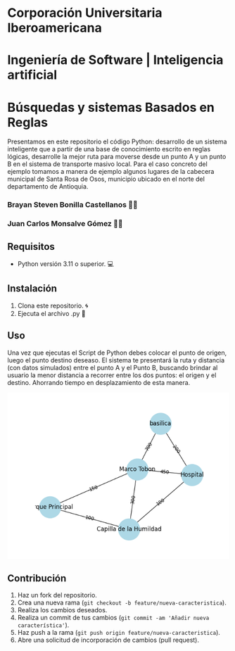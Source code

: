 # Corporación Universitaria Iberoamericana
# Ingeniería de Software | Inteligencia artificial
# Búsquedas y sistemas Basados en Reglas

Presentamos en este repositorio el código Python: desarrollo de un sistema inteligente que a partir de una base de conocimiento escrito en reglas lógicas, desarrolle la mejor ruta para moverse desde un punto A y un punto B en el sistema de transporte masivo local. Para el caso concreto del ejemplo tomamos a manera de ejemplo algunos lugares de la cabecera municipal de Santa Rosa de Osos, municipio ubicado en el norte del departamento de Antioquia. 

### Brayan Steven Bonilla Castellanos 👨‍💻
### Juan Carlos Monsalve Gómez 👨‍🏫


## Requisitos

- Python versión 3.11 o superior. 💻

## Instalación

1. Clona este repositorio. 🌀
2. Ejecuta el archivo .py 📇

## Uso

Una vez que ejecutas el Script de Python debes colocar el punto de origen, luego el punto destino deseaso. El sistema te presentará la ruta y distancia (con datos simulados) entre el punto A y el Punto B, buscando brindar al usuario la menor distancia a recorrer entre los dos puntos: el origen y el destino. Ahorrando tiempo en desplazamiento de esta manera. 

![Grafo Ruta](https://github.com/Brayan-Bonilla1224/IA_unidad2_act4/blob/main/Figure_1.png)


## Contribución

1. Haz un fork del repositorio.
2. Crea una nueva rama (`git checkout -b feature/nueva-caracteristica`).
3. Realiza los cambios deseados.
4. Realiza un commit de tus cambios (`git commit -am 'Añadir nueva característica'`).
5. Haz push a la rama (`git push origin feature/nueva-caracteristica`).
6. Abre una solicitud de incorporación de cambios (pull request).
